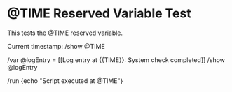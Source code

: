 # @TIME Reserved Variable Test

This tests the @TIME reserved variable.

Current timestamp: 
/show @TIME

/var @logEntry = [[Log entry at {{TIME}}: System check completed]]
/show @logEntry

/run {echo "Script executed at @TIME"}